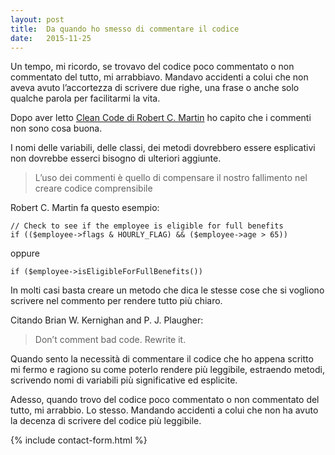 ```yaml
---
layout: post
title:  Da quando ho smesso di commentare il codice
date:   2015-11-25
---
```


Un tempo, mi ricordo, se trovavo del codice poco commentato o non commentato del tutto, mi arrabbiavo. Mandavo accidenti a colui che non aveva avuto l’accortezza di scrivere due righe, una frase o anche solo qualche parola per facilitarmi la vita.

Dopo aver letto [Clean Code di Robert C. Martin](https://www.amazon.it/Clean-Code-Handbook-Software-Craftsmanship/dp/0132350882) ho capito che i commenti non sono cosa buona.

I nomi delle variabili, delle classi, dei metodi dovrebbero essere esplicativi non dovrebbe esserci bisogno di ulteriori aggiunte.

> L’uso dei commenti è quello di compensare il nostro fallimento nel creare codice comprensibile

Robert C. Martin fa questo esempio:
```
// Check to see if the employee is eligible for full benefits
if (($employee->flags & HOURLY_FLAG) && ($employee->age > 65))
```

oppure

```
if ($employee->isEligibleForFullBenefits())
```

In molti casi basta creare un metodo che dica le stesse cose che si vogliono scrivere nel commento per rendere tutto più chiaro.

Citando Brian W. Kernighan and P. J. Plaugher:

>Don’t comment bad code. Rewrite it.

Quando sento la necessità di commentare il codice che ho appena scritto mi fermo e ragiono su come poterlo rendere più leggibile, estraendo metodi, scrivendo nomi di variabili più significative ed esplicite.

Adesso, quando trovo del codice poco commentato o non commentato del tutto, mi arrabbio. Lo stesso. Mandando accidenti a colui che non ha avuto la decenza di scrivere del codice più leggibile.

{% include contact-form.html %}